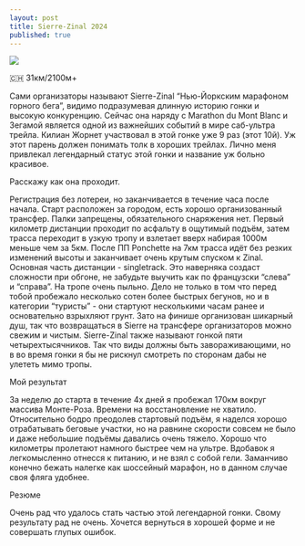 ```yaml
---
layout: post
title: Sierre-Zinal 2024
published: true
---
```


![]({{site.baseurl}}/images/sz.jpg)

🇨🇭 31км/2100м+

Сами организаторы называют Sierre-Zinal “Нью-Йоркским марафоном горного бега”, видимо подразумевая длинную историю гонки и высокую конкуренцию. Сейчас она наряду с Marathon du Mont Blanc и Зегамой является одной из важнейших событий в мире саб-ультра трейла. Килиан Жорнет участвовал в этой гонке уже 9 раз (этот 10й). Уж этот парень должен понимать толк в хороших трейлах. 
Лично меня привлекал легендарный статус этой гонки и название уж больно красивое.

Расскажу как она проходит.

Регистрация без лотереи, но заканчивается в течение часа после начала. Старт расположен за городом, есть хорошо организованный трансфер. Палки запрещены, обязательного снаряжения нет. Первый километр дистанции проходит по асфальту в ощутимый подъём, затем трасса переходит в узкую тропу и взлетает вверх набирая 1000м меньше чем за 5км. После ПП Ponchette на 7км трасса идёт без резких изменений высоты и заканчивает очень крутым спуском к Zinal. Основная часть дистанции - singletrack. Это наверняка создаст сложности при обгоне, не забудьте выучить как по французски “слева” и “справа”. На тропе очень пыльно. Дело не только в том что перед тобой пробежало несколько сотен более быстрых бегунов, но и в категории “туристы” - они стартуют несколькими часам ранее и основательно взрыхляют грунт. Зато на финише организован шикарный душ, так что возвращаться в Sierre на трансфере организаторов можно свежим и чистым. Sierre-Zinal также называют гонкой пяти четырехтысячников. Так что виды должны быть завораживающими, но в во время гонки я бы не рискнул смотреть по сторонам дабы не улететь мимо тропы.

Мой результат

За неделю до старта в течение 4х дней я пробежал 170км вокруг массива Монте-Роза. Времени на восстановление не хватило. Относительно бодро преодолев стартовый подъём, я наделся хорошо отрабатывать беговые участки, но на равнине скорости совсем не было и даже небольшие подъёмы давались очень тяжело. Хорошо что километры пролетают намного быстрее чем на ультре. Вдобавок я легкомысленно отнесся к питанию, и не взял с собой гели. Заманчиво конечно бежать налегке как шоссейный марафон, но в данном случае своя фляга удобнее. 

Резюме

Очень рад что удалось стать частью этой легендарной гонки. Свому результату рад не очень. Хочется вернуться в хорошей форме и не совершать глупых ошибок.
